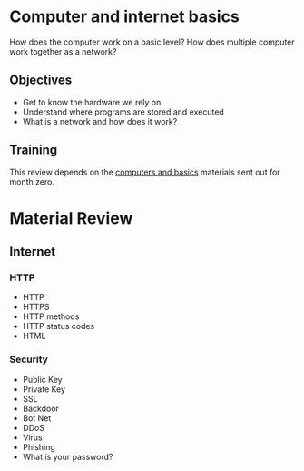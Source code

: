 # Computer and internet basics
How does the computer work on a basic level? How does multiple computer work together as a network?

## Objectives
 - Get to know the hardware we rely on
 - Understand where programs are stored and executed
 - What is a network and how does it work?

## Training

This review depends on the [computers and basics](../../preparation/computers-and-internet) materials sent out for month zero.

# Material Review

## Internet

### HTTP
 - HTTP
 - HTTPS
 - HTTP methods
 - HTTP status codes
 - HTML

### Security
 - Public Key
 - Private Key
 - SSL
 - Backdoor
 - Bot Net
 - DDoS
 - Virus
 - Phishing
 - What is your password?